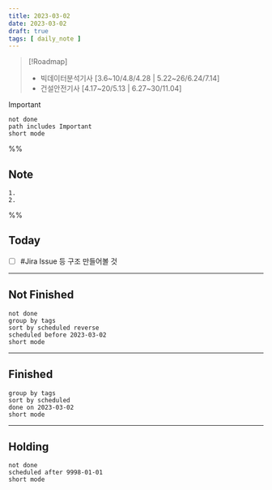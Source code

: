 ```yaml
---
title: 2023-03-02
date: 2023-03-02
draft: true
tags: [ daily_note ]
---
```


> [!Roadmap] 
> - 빅데이터분석기사 [3.6~10/4.8/4.28 | 5.22~26/6.24/7.14]
> - 건설안전기사 [4.17~20/5.13 | 6.27~30/11.04]

> [!important] 
> ```tasks
> not done
> path includes Important
> short mode
> ```

%%
## Note
	1. 
	2. 
 
%%

## Today
- [ ] #Jira Issue 등 구조 만들어볼 것

---
## Not Finished
```tasks
not done
group by tags
sort by scheduled reverse
scheduled before 2023-03-02
short mode
```
---
## Finished
```tasks
group by tags
sort by scheduled
done on 2023-03-02
short mode
```
---
## Holding
```tasks
not done
scheduled after 9998-01-01
short mode
```